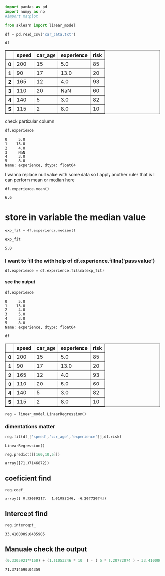 ```python
import pandas as pd
import numpy as np
#import matplot

from sklearn import linear_model
```


```python
df = pd.read_csv('car_data.txt')
```


```python
df
```




<div>
<table border="1" class="dataframe">
  <thead>
    <tr style="text-align: right;">
      <th></th>
      <th>speed</th>
      <th>car_age</th>
      <th>experience</th>
      <th>risk</th>
    </tr>
  </thead>
  <tbody>
    <tr>
      <th>0</th>
      <td>200</td>
      <td>15</td>
      <td>5.0</td>
      <td>85</td>
    </tr>
    <tr>
      <th>1</th>
      <td>90</td>
      <td>17</td>
      <td>13.0</td>
      <td>20</td>
    </tr>
    <tr>
      <th>2</th>
      <td>165</td>
      <td>12</td>
      <td>4.0</td>
      <td>93</td>
    </tr>
    <tr>
      <th>3</th>
      <td>110</td>
      <td>20</td>
      <td>NaN</td>
      <td>60</td>
    </tr>
    <tr>
      <th>4</th>
      <td>140</td>
      <td>5</td>
      <td>3.0</td>
      <td>82</td>
    </tr>
    <tr>
      <th>5</th>
      <td>115</td>
      <td>2</td>
      <td>8.0</td>
      <td>10</td>
    </tr>
  </tbody>
</table>
</div>



check particular column 


```python
df.experience
```




    0     5.0
    1    13.0
    2     4.0
    3     NaN
    4     3.0
    5     8.0
    Name: experience, dtype: float64



I wanna replace null value with some data so I apply another rules that is I can perform mean or median here 


```python
df.experience.mean()
```

    6.6


# store in variable the median value 


```python
exp_fit = df.experience.median()
```


```python
exp_fit
```




    5.0



### I want to fill the with help of df.experience.fillna('pass value')


```python
df.experience = df.experience.fillna(exp_fit)
```

#### see the output 


```python
df.experience
```




    0     5.0
    1    13.0
    2     4.0
    3     5.0
    4     3.0
    5     8.0
    Name: experience, dtype: float64




```python
df

```




<div>
<table border="1" class="dataframe">
  <thead>
    <tr style="text-align: right;">
      <th></th>
      <th>speed</th>
      <th>car_age</th>
      <th>experience</th>
      <th>risk</th>
    </tr>
  </thead>
  <tbody>
    <tr>
      <th>0</th>
      <td>200</td>
      <td>15</td>
      <td>5.0</td>
      <td>85</td>
    </tr>
    <tr>
      <th>1</th>
      <td>90</td>
      <td>17</td>
      <td>13.0</td>
      <td>20</td>
    </tr>
    <tr>
      <th>2</th>
      <td>165</td>
      <td>12</td>
      <td>4.0</td>
      <td>93</td>
    </tr>
    <tr>
      <th>3</th>
      <td>110</td>
      <td>20</td>
      <td>5.0</td>
      <td>60</td>
    </tr>
    <tr>
      <th>4</th>
      <td>140</td>
      <td>5</td>
      <td>3.0</td>
      <td>82</td>
    </tr>
    <tr>
      <th>5</th>
      <td>115</td>
      <td>2</td>
      <td>8.0</td>
      <td>10</td>
    </tr>
  </tbody>
</table>
</div>




```python
reg = linear_model.LinearRegression()
```

### dimentations matter


```python
reg.fit(df[['speed','car_age','experience']],df.risk)
```




    LinearRegression()




```python
reg.predict([[160,10,5]])
```

    array([71.37146872])

## coeficient  find 


```python
reg.coef_
```




    array([ 0.33059217,  1.61053246, -6.20772074])



## Intercept find 


```python
reg.intercept_
```


    33.410000910435905
## Manuale check the output 


```python
(0.33059217*160) + (1.61053246 * 10  ) - ( 5 * 6.20772074 ) + 33.410000910435905
```




    71.3714690104359




``` Thank you This all about multiple features of Linear Regressions 

```
